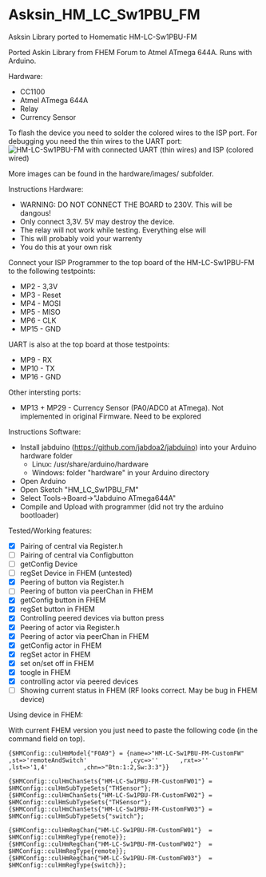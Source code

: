 Asksin\_HM\_LC\_Sw1PBU\_FM
======================

Asksin Library ported to Homematic HM\-LC\-Sw1PBU\-FM

Ported Askin Library from FHEM Forum to Atmel ATmega 644A. Runs with Arduino.

Hardware:
* CC1100
* Atmel ATmega 644A
* Relay
* Currency Sensor

To flash the device you need to solder the colored wires to the ISP port. For debugging you need the thin wires to the UART port:
![](https://raw.github.com/jabdoa2/Asksin_HM_LC_Sw1PBU_FM/master/hardware/images/isp.jpg "HM-LC-Sw1PBU-FM with connected UART (thin wires) and ISP (colored wired)")

More images can be found in the hardware/images/ subfolder.

Instructions Hardware:
* WARNING: DO NOT CONNECT THE BOARD to 230V. This will be dangous!
* Only connect 3,3V. 5V may destroy the device.
* The relay will not work while testing. Everything else will
* This will probably void your warrenty
* You do this at your own risk

Connect your ISP Programmer to the top board of the HM-LC-Sw1PBU-FM to the following testpoints:
* MP2 - 3,3V 
* MP3 - Reset
* MP4 - MOSI
* MP5 - MISO
* MP6 - CLK
* MP15 - GND

UART is also at the top board at those testpoints:
* MP9 - RX
* MP10 - TX
* MP16 - GND

Other intersting ports:
* MP13 + MP29 - Currency Sensor (PA0/ADC0 at ATmega). Not implemented in original Firmware. Need to be explored

Instructions Software:
* Install jabduino (https://github.com/jabdoa2/jabduino) into your Arduino hardware folder
    * Linux: /usr/share/arduino/hardware 
    * Windows: folder "hardware" in your Arduino directory
* Open Arduino
* Open Sketch "HM\_LC\_Sw1PBU\_FM"
* Select Tools->Board->"Jabduino ATmega644A"
* Compile and Upload with programmer (did not try the arduino bootloader)

Tested/Working features:
- [x] Pairing of central via Register.h
- [ ] Pairing of central via Configbutton
- [ ] getConfig Device
- [ ] regSet Device in FHEM (untested)
- [x] Peering of button via Register.h
- [ ] Peering of button via peerChan in FHEM
- [x] getConfig button in FHEM
- [x] regSet button in FHEM
- [x] Controlling peered devices via button press
- [x] Peering of actor via Register.h
- [x] Peering of actor via peerChan in FHEM
- [x] getConfig actor in FHEM
- [x] regSet actor in FHEM
- [x] set on/set off in FHEM
- [x] toogle in FHEM
- [x] controlling actor via peered devices
- [ ] Showing current status in FHEM (RF looks correct. May be bug in FHEM device)

Using device in FHEM:

With current FHEM version you just need to paste the following code (in the command field on top).

```
{$HMConfig::culHmModel{"F0A9"} = {name=>"HM-LC-Sw1PBU-FM-CustomFW"            ,st=>'remoteAndSwitch'            ,cyc=>''      ,rxt=>''      ,lst=>'1,4'          ,chn=>"Btn:1:2,Sw:3:3"}}

{$HMConfig::culHmChanSets{"HM-LC-Sw1PBU-FM-CustomFW01"} = $HMConfig::culHmSubTypeSets{"THSensor"};
{$HMConfig::culHmChanSets{"HM-LC-Sw1PBU-FM-CustomFW02"} = $HMConfig::culHmSubTypeSets{"THSensor"};
{$HMConfig::culHmChanSets{"HM-LC-Sw1PBU-FM-CustomFW03"} = $HMConfig::culHmSubTypeSets{"switch"};

{$HMConfig::culHmRegChan{"HM-LC-Sw1PBU-FM-CustomFW01"}  = $HMConfig::culHmRegType{remote}};
{$HMConfig::culHmRegChan{"HM-LC-Sw1PBU-FM-CustomFW02"}  = $HMConfig::culHmRegType{remote}};
{$HMConfig::culHmRegChan{"HM-LC-Sw1PBU-FM-CustomFW03"}  = $HMConfig::culHmRegType{switch}};
```
